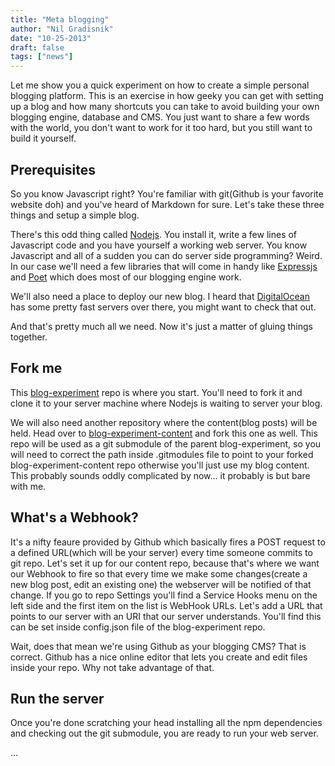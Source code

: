 ```yaml
---
title: "Meta blogging"
author: "Nil Gradisnik"
date: "10-25-2013"
draft: false
tags: ["news"]
---
```


Let me show you a quick experiment on how to create a simple personal blogging platform. This is an exercise in how geeky you can get with setting up a blog and how many shortcuts you can take to avoid building your own blogging engine, database and CMS. You just want to share a few words with the world, you don't want to work for it too hard, but you still want to build it yourself.

<!--more-->

## Prerequisites
So you know Javascript right? You're familiar with git(Github is your favorite website doh) and you've heard of Markdown for sure. Let's take these three things and setup a simple blog.

There's this odd thing called [Nodejs](nodejs.org). You install it, write a few lines of Javascript code and you have yourself a working web server. You know Javascript and all of a sudden you can do server side programming? Weird. In our case we'll need a few libraries that will come in handy like [Expressjs](expressjs.com) and [Poet](http://jsantell.github.io/poet/) which does most of our blogging engine work.

We'll also need a place to deploy our new blog. I heard that [DigitalOcean](https://www.digitalocean.com/) has some pretty fast servers over there, you might want to check that out.

And that's pretty much all we need. Now it's just a matter of gluing things together.

## Fork me
This [blog-experiment](https://github.com/nilgradisnik/blog-experiment) repo is where you start. You'll need to fork it and clone it to your server machine where Nodejs is waiting to server your blog.

We will also need another repository where the content(blog posts) will be held. Head over to [blog-experiment-content](https://github.com/nilgradisnik/blog-experiment-content) and fork this one as well. This repo will be used as a git submodule of the parent blog-experiment, so you will need to correct the path inside .gitmodules file to point to your forked blog-experiment-content repo otherwise you'll just use my blog content. This probably sounds oddly complicated by now... it probably is but bare with me.

## What's a Webhook?
It's a nifty feaure provided by Github which basically fires a POST request to a defined URL(which will be your server) every time someone commits to git repo. Let's set it up for our content repo, because that's where we want our Webhook to fire so that every time we make some changes(create a new blog post, edit an existing one) the webserver will be notified of that change. If you go to repo Settings you'll find a Service Hooks menu on the left side and the first item on the list is WebHook URLs. Let's add a URL that points to our server with an URI that our server understands. You'll find this can be set inside config.json file of the blog-experiment repo.

Wait, does that mean we're using Github as your blogging CMS? That is correct. Github has a nice online editor that lets you create and edit files inside your repo. Why not take advantage of that.


## Run the server
Once you're done scratching your head installing all the npm dependencies and checking out the git submodule, you are ready to run your web server.

...
